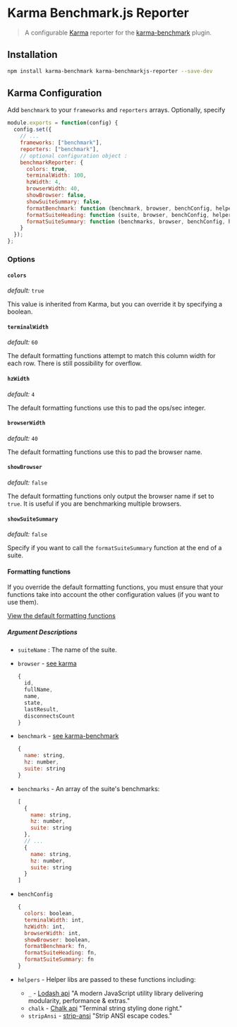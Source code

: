 # Karma Benchmark.js Reporter
> A configurable [Karma](https://karma-runner.github.io) reporter for the [karma-benchmark](https://github.com/JamieMason/karma-benchmark) plugin.

## Installation
```sh
npm install karma-benchmark karma-benchmarkjs-reporter --save-dev
```

## Karma Configuration
Add `benchmark` to your `frameworks` and `reporters` arrays. Optionally, specify
```js
module.exports = function(config) {
  config.set({
    // ...
    frameworks: ["benchmark"],
    reporters: ["benchmark"],
    // optional configuration object :
    benchmarkReporter: {
      colors: true,
      terminalWidth: 100,
      hzWidth: 4,
      browserWidth: 40,
      showBrowser: false,
      showSuiteSummary: false,
      formatBenchmark: function (benchmark, browser, benchConfig, helpers) { ... },
      formatSuiteHeading: function (suite, browser, benchConfig, helpers) { ... },
      formatSuiteSummary: function (benchmarks, browser, benchConfig, helpers) { ... }
    }
  });
};
```

### Options
#### `colors`
*default:* `true`

This value is inherited from Karma, but you can override it by specifying a boolean.

#### `terminalWidth`
*default:* `60`

The default formatting functions attempt to match this column width for each row. There is still possibility for overflow.

#### `hzWidth`
*default:* `4`

The default formatting functions use this to pad the ops/sec integer.

#### `browserWidth`
*default:* `40`

The default formatting functions use this to pad the browser name.

#### `showBrowser`
*default:* `false`

The default formatting functions only output the browser name if set to `true`. It is useful if you are benchmarking multiple browsers.

#### `showSuiteSummary`
*default:* `false`

Specify if you want to call the `formatSuiteSummary` function at the end of a suite.

#### Formatting functions

If you override the default formatting functions, you must ensure that your functions take into account the other configuration values (if you want to use them).

[View the default formatting functions](https://github.com/FormidableLabs/karma-benchmarkjs-reporter/blob/master/default-formatting.js)

##### Argument Descriptions
- `suiteName` : The name of the suite.

- `browser` - [see karma](https://github.com/karma-runner/karma/blob/e36ba6c1d4cad4fc321f3376129b329fe663068d/lib/browser.js#L62)  

  ```js
  {
    id,
    fullName,
    name,
    state,
    lastResult,
    disconnectsCount
  }
  ```

- `benchmark` - [see karma-benchmark](https://github.com/JamieMason/karma-benchmark/blob/283b76866ff65f2817fb3a0db0cc84704f7738f5/src/adapter.js#L27)  

  ```js
  {
    name: string,
    hz: number,
    suite: string
  }
  ```

- `benchmarks` - An array of the suite's benchmarks:

  ```js
  [
    {
      name: string,
      hz: number,
      suite: string
    },
    // ...
    {
      name: string,
      hz: number,
      suite: string
    }
  ]
  ```

- `benchConfig`

  ```js
  {
    colors: boolean,
    terminalWidth: int,
    hzWidth: int,
    browserWidth: int,
    showBrowser: boolean,
    formatBenchmark: fn,
    formatSuiteHeading: fn,
    formatSuiteSummary: fn
  }
  ```

- `helpers` - Helper libs are passed to these functions including:

  - `_` - [Lodash api](https://lodash.com/docs/) "A modern JavaScript utility library delivering modularity, performance & extras."
  - `chalk` - [Chalk api](https://github.com/chalk/chalk) "Terminal string styling done right."
  - `stripAnsi` - [strip-ansi](https://github.com/chalk/strip-ansi) "Strip ANSI escape codes."
